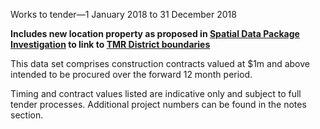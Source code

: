 Works to tender—1 January 2018 to 31 December 2018

**Includes new location property as proposed in [Spatial Data Package Investigation](https://research.okfn.org/spatial-data-package-investigation/) to link to [TMR District boundaries](https://github.com/Stephen-Gates/service-locations/tree/master/boundary-data/tmr-district-boundaries)**

This data set comprises construction contracts valued at $1m and above intended to be procured over the forward 12 month period.

Timing and contract values listed are indicative only and subject to full tender processes. Additional project numbers can be found in the notes section.
